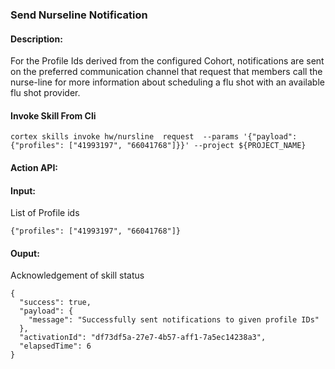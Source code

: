 ### Send Nurseline Notification


#### Description:
For the Profile Ids derived from the configured Cohort, notifications are sent on the preferred communication channel that request that members call the nurse-line for more information about scheduling a flu shot with an available flu shot provider.

#### Invoke Skill From Cli

```
cortex skills invoke hw/nursline  request  --params '{"payload": {"profiles": ["41993197", "66041768"]}}' --project ${PROJECT_NAME}
```

#### Action API: 
<Action API Placeholder>

#### Input:
List of Profile ids

```
{"profiles": ["41993197", "66041768"]}
```

#### Ouput:
Acknowledgement of skill status
```
{
  "success": true,
  "payload": {
    "message": "Successfully sent notifications to given profile IDs"
  },
  "activationId": "df73df5a-27e7-4b57-aff1-7a5ec14238a3",
  "elapsedTime": 6
}
```